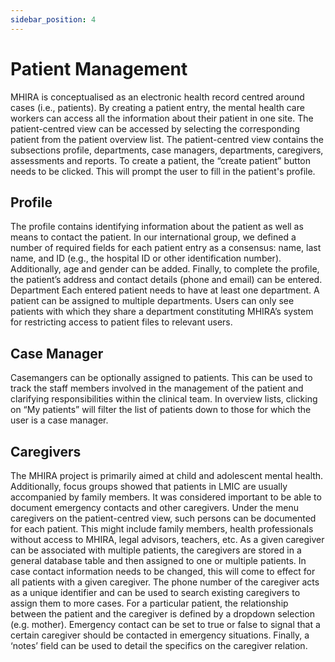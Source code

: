 ```yaml
---
sidebar_position: 4
---
```


# Patient Management 
MHIRA is conceptualised as an electronic health record centred around cases (i.e., patients). By creating a patient entry, the mental health care workers can access all the information about their patient in one site. The patient-centred view can be accessed by selecting the corresponding patient from the patient overview list.  The patient-centred view contains the subsections profile, departments, case managers, departments, caregivers, assessments and reports. To create a patient, the “create patient” button needs to be clicked. This will prompt the user to fill in the patient's profile.

## Profile 
The profile contains identifying information about the patient as well as means to contact the patient. In our international group, we defined a number of required fields for each patient entry as a consensus: name, last name, and ID (e.g., the hospital ID or other identification number). Additionally, age and gender can be added. Finally, to complete the profile, the patient’s address and contact details (phone and email) can be entered.  
Department
Each entered patient needs to have at least one department. A patient can be assigned to multiple departments. Users can only see patients with which they share a department constituting MHIRA’s system for restricting access to patient files to relevant users.  

## Case Manager 
Casemangers can be optionally assigned to patients. This can be used to track the staff members involved in the management of the patient and clarifying responsibilities within the clinical team. In overview lists, clicking on “My patients” will filter the list of patients down to those for which the user is a case manager. 

## Caregivers
The MHIRA project is primarily aimed at child and adolescent mental health. Additionally, focus groups showed that patients in LMIC are usually accompanied by family members. It was considered important to be able to document emergency contacts and other caregivers. Under the menu caregivers on the patient-centred view, such persons can be documented for each patient. This might include family members, health professionals without access to MHIRA, legal advisors, teachers, etc. As a given caregiver can be associated with multiple patients, the caregivers are stored in a general database table and then assigned to one or multiple patients. In case contact information needs to be changed, this will come to effect for all patients with a given caregiver. The phone number of the caregiver acts as a unique identifier and can be used to search existing caregivers to assign them to more cases. For a particular patient, the relationship between the patient and the caregiver is defined by a dropdown selection (e.g. mother). Emergency contact can be set to true or false to signal that a certain caregiver should be contacted in emergency situations. Finally, a ‘notes’ field can be used to detail the specifics on the caregiver relation.
